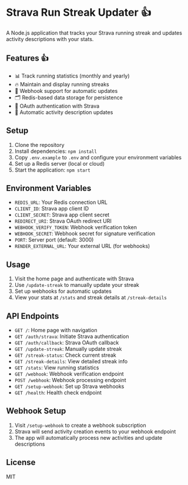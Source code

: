 # Strava Run Streak Updater 👍

A Node.js application that tracks your Strava running streak and updates activity descriptions with your stats.

## Features 👍

- 📊 Track running statistics (monthly and yearly)
- 🔥 Maintain and display running streaks
- 🔔 Webhook support for automatic updates
- 🗂️ Redis-based data storage for persistence
- 🔐 OAuth authentication with Strava
- 📝 Automatic activity description updates

## Setup

1. Clone the repository
2. Install dependencies: `npm install`
3. Copy `.env.example` to `.env` and configure your environment variables
4. Set up a Redis server (local or cloud)
5. Start the application: `npm start`

## Environment Variables

- `REDIS_URL`: Your Redis connection URL
- `CLIENT_ID`: Strava app client ID
- `CLIENT_SECRET`: Strava app client secret
- `REDIRECT_URI`: Strava OAuth redirect URI
- `WEBHOOK_VERIFY_TOKEN`: Webhook verification token
- `WEBHOOK_SECRET`: Webhook secret for signature verification
- `PORT`: Server port (default: 3000)
- `RENDER_EXTERNAL_URL`: Your external URL (for webhooks)

## Usage

1. Visit the home page and authenticate with Strava
2. Use `/update-streak` to manually update your streak
3. Set up webhooks for automatic updates
4. View your stats at `/stats` and streak details at `/streak-details`

## API Endpoints

- `GET /`: Home page with navigation
- `GET /auth/strava`: Initiate Strava authentication
- `GET /auth/callback`: Strava OAuth callback
- `GET /update-streak`: Manually update streak
- `GET /streak-status`: Check current streak
- `GET /streak-details`: View detailed streak info
- `GET /stats`: View running statistics
- `GET /webhook`: Webhook verification endpoint
- `POST /webhook`: Webhook processing endpoint
- `GET /setup-webhook`: Set up Strava webhooks
- `GET /health`: Health check endpoint

## Webhook Setup

1. Visit `/setup-webhook` to create a webhook subscription
2. Strava will send activity creation events to your webhook endpoint
3. The app will automatically process new activities and update descriptions

## License

MIT
